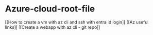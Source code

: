 # Azure-cloud-root-file
[[How to create a vm with az cli and ssh with entra id login]]
[[Az useful links]]
[[Create a webapp with az cli - git repo]]